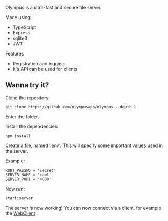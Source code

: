 Olympus is a ultra-fast and secure file server.

Made using:
- TypeScript
- Express
- sqlite3
- JWT

Features
- Registration and logging
- It's API can be used for clients

## Wanna try it?

Clone the repository:
```shell
git clone https://github.com/olympusapp/olympus --depth 1
```

Enter the folder.

Install the dependencies:
```shell
npm install
```

Create a file, named '.env'. This will specify some important values used in the server.

Example:

```
ROOT_PASSWD = 'secret'
SERVER_NAME = 'cool'
SERVER_PORT = '4000'
```

Now run:
```shell
start:server
```

The server is now working! You can now connect via a client, for example the [WebClient](https://github.com/olympusapp/webclient)